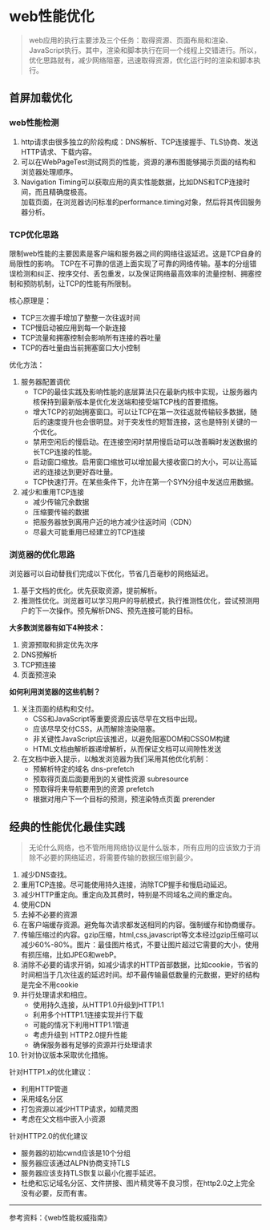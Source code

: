 # web性能优化
> web应用的执行主要涉及三个任务：取得资源、页面布局和渲染、JavaScript执行。其中，渲染和脚本执行在同一个线程上交错进行。所以，优化思路就有，减少网络阻塞，迅速取得资源，优化运行时的渲染和脚本执行。
## 首屏加载优化
### web性能检测
1. http请求由很多独立的阶段构成：DNS解析、TCP连接握手、TLS协商、发送HTTP请求、下载内容。
2. 可以在WebPageTest测试网页的性能，资源的瀑布图能够揭示页面的结构和浏览器处理顺序。
3. Navigation Timing可以获取应用的真实性能数据，比如DNS和TCP连接时间，而且精确度极高。  
加载页面，在浏览器访问标准的performance.timing对象，然后将其传回服务器分析。
### TCP优化思路
限制web性能的主要因素是客户端和服务器之间的网络往返延迟。这是TCP自身的局限性的影响。
TCP在不可靠的信道上面实现了可靠的网络传输。基本的分组错误检测和纠正、按序交付、丢包重发，以及保证网络最高效率的流量控制、拥塞控制和预防机制，让TCP的性能有所限制。   

核心原理是：
   * TCP三次握手增加了整整一次往返时间
   * TCP慢启动被应用到每一个新连接
   * TCP流量和拥塞控制会影响所有连接的吞吐量
   * TCP的吞吐量由当前拥塞窗口大小控制

优化方法：
1. 服务器配置调优
    * TCP的最佳实践及影响性能的底层算法只在最新内核中实现，让服务器内核保持到最新版本是优化发送端和接受端TCP栈的首要措施。
    * 增大TCP的初始拥塞窗口。可以让TCP在第一次往返就传输较多数据，随后的速度提升也会很明显。对于突发性的短暂连接，这也是特别关键的一个优化。
    * 禁用空闲后的慢启动。在连接空闲时禁用慢启动可以改善瞬时发送数据的长TCP连接的性能。
    * 启动窗口缩放。启用窗口缩放可以增加最大接收窗口的大小，可以让高延迟的连接达到更好吞吐量。
    * TCP快速打开。在某些条件下，允许在第一个SYN分组中发送应用数据。
2. 减少和重用TCP连接
   * 减少传输冗余数据
   * 压缩要传输的数据
   * 把服务器放到离用户近的地方减少往返时间（CDN）
   * 尽最大可能重用已经建立的TCP连接
### 浏览器的优化思路
浏览器可以自动替我们完成以下优化，节省几百毫秒的网络延迟。
1. 基于文档的优化。优先获取资源，提前解析。
2. 推测性优化。浏览器可以学习用户的导航模式，执行推测性优化，尝试预测用户的下一次操作。预先解析DNS、预先连接可能的目标。     

**大多数浏览器有如下4种技术：**
   1. 资源预取和排定优先次序
   2. DNS预解析
   3. TCP预连接
   4. 页面预渲染     

**如何利用浏览器的这些机制？**
1. 关注页面的结构和交付。
   * CSS和JavaScript等重要资源应该尽早在文档中出现。
   * 应该尽早交付CSS，从而解除渲染阻塞。
   * 非关键性JavaScript应该推迟，以避免阻塞DOM和CSSOM构建
   * HTML文档由解析器递增解析，从而保证文档可以间隙性发送
2. 在文档中嵌入提示，以触发浏览器为我们采用其他优化机制：
   * 预解析特定的域名 dns-prefetch
   * 预取得页面后面要用到的关键性资源 subresource
   * 预取得将来导航要用到的资源 prefetch
   * 根据对用户下一个目标的预测，预渲染特点页面 prerender
## 经典的性能优化最佳实践
> 无论什么网络，也不管所用网络协议是什么版本，所有应用的应该致力于消除不必要的网络延迟，将需要传输的数据压缩到最少。
1. 减少DNS查找。
2. 重用TCP连接。尽可能使用持久连接，消除TCP握手和慢启动延迟。
3. 减少HTTP重定向。重定向及其费时，特别是不同域名之间的重定向。
4. 使用CDN
5. 去掉不必要的资源
6. 在客户端缓存资源。避免每次请求都发送相同的内容。强制缓存和协商缓存。
7. 传输压缩过的内容。gzip压缩，html,css,javascript等文本经过gzip压缩可以减少60%-80%。图片：最佳图片格式，不要让图片超过它需要的大小，使用有损压缩，比如JPEG和webP。
8. 消除不必要的请求开销，如减少请求的HTTP首部数据，比如cookie，节省的时间相当于几次往返的延迟时间。却不最传输最低数量的元数据，更好的结构是完全不用cookie
9. 并行处理请求和相应。
    * 使用持久连接，从HTTP1.0升级到HTTP1.1
    * 利用多个HTTP1.1连接实现并行下载
    * 可能的情况下利用HTTP1.1管道
    * 考虑升级到 HTTP2.0提升性能
    * 确保服务器有足够的资源并行处理请求
10. 针对协议版本采取优化措施。  

针对HTTP1.x的优化建议：
* 利用HTTP管道
* 采用域名分区
* 打包资源以减少HTTP请求，如精灵图
* 考虑在父文档中嵌入小资源   

针对HTTP2.0的优化建议  
  * 服务器的初始cwnd应该是10个分组
  * 服务器应该通过ALPN协商支持TLS
  * 服务器应该支持TLS恢复以最小化握手延迟。
  * 杜绝和忘记域名分区、文件拼接、图片精灵等不良习惯，在http2.0之上完全没有必要，反而有害。
***

参考资料：《web性能权威指南》